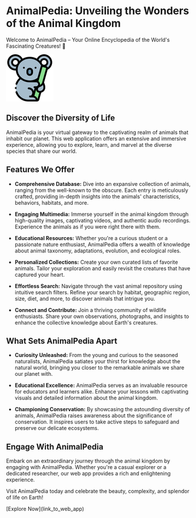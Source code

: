 # AnimalPedia: Unveiling the Wonders of the Animal Kingdom

Welcome to AnimalPedia – Your Online Encyclopedia of the World's Fascinating Creatures! 🐾

![AnimalPedia Banner](koala_banner.png) 

## Discover the Diversity of Life

AnimalPedia is your virtual gateway to the captivating realm of animals that inhabit our planet. This web application offers an extensive and immersive experience, allowing you to explore, learn, and marvel at the diverse species that share our world.

## Features We Offer

- **Comprehensive Database:** Dive into an expansive collection of animals, ranging from the well-known to the obscure. Each entry is meticulously crafted, providing in-depth insights into the animals' characteristics, behaviors, habitats, and more.

- **Engaging Multimedia:** Immerse yourself in the animal kingdom through high-quality images, captivating videos, and authentic audio recordings. Experience the animals as if you were right there with them.

- **Educational Resources:** Whether you're a curious student or a passionate nature enthusiast, AnimalPedia offers a wealth of knowledge about animal taxonomy, adaptations, evolution, and ecological roles.

- **Personalized Collections:** Create your own curated lists of favorite animals. Tailor your exploration and easily revisit the creatures that have captured your heart.

- **Effortless Search:** Navigate through the vast animal repository using intuitive search filters. Refine your search by habitat, geographic region, size, diet, and more, to discover animals that intrigue you.

- **Connect and Contribute:** Join a thriving community of wildlife enthusiasts. Share your own observations, photographs, and insights to enhance the collective knowledge about Earth's creatures.

## What Sets AnimalPedia Apart

- **Curiosity Unleashed:** From the young and curious to the seasoned naturalists, AnimalPedia satiates your thirst for knowledge about the natural world, bringing you closer to the remarkable animals we share our planet with.

- **Educational Excellence:** AnimalPedia serves as an invaluable resource for educators and learners alike. Enhance your lessons with captivating visuals and detailed information about the animal kingdom.

- **Championing Conservation:** By showcasing the astounding diversity of animals, AnimalPedia raises awareness about the significance of conservation. It inspires users to take active steps to safeguard and preserve our delicate ecosystems.

## Engage With AnimalPedia

Embark on an extraordinary journey through the animal kingdom by engaging with AnimalPedia. Whether you're a casual explorer or a dedicated researcher, our web app provides a rich and enlightening experience.

Visit AnimalPedia today and celebrate the beauty, complexity, and splendor of life on Earth!

\[Explore Now\]\(link_to_web_app\)
